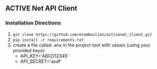 ## ACTIVE Net API Client

### Installation Directions

1. `git clone https://github.com/etomboulian/activenet_client.git`
2. `pip install -r requirements.txt`
3. create a file called .env in the project root with values (using your provided keys):
    - API_KEY='ABCD12345'
    - API_SECRET='asdf'